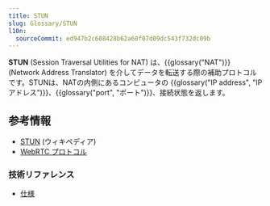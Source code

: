 ```yaml
---
title: STUN
slug: Glossary/STUN
l10n: 
  sourceCommit: ed947b2c608428b62a60f07d09dc543f732dc09b
---
```


**STUN** (Session Traversal Utilities for NAT) は、{{glossary("NAT")}} (Network Address Translator) を介してデータを転送する際の補助プロトコルです。STUNは、NATの内側にあるコンピュータの {{glossary("IP address", "IP アドレス")}}、{{glossary("port", "ポート")}}、接続状態を返します。

## 参考情報

- [STUN](https://ja.wikipedia.org/wiki/STUN) (ウィキペディア)
- [WebRTC プロトコル](/ja/docs/Web/API/WebRTC_API/Protocols)

### 技術リファレンス

- [仕様](https://datatracker.ietf.org/doc/html/rfc5389)

